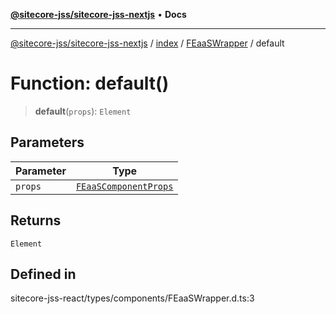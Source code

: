 [**@sitecore-jss/sitecore-jss-nextjs**](../../../../README.md) • **Docs**

***

[@sitecore-jss/sitecore-jss-nextjs](../../../../README.md) / [index](../../../README.md) / [FEaaSWrapper](../README.md) / default

# Function: default()

> **default**(`props`): `Element`

## Parameters

| Parameter | Type |
| ------ | ------ |
| `props` | [`FEaaSComponentProps`](../../../type-aliases/FEaaSComponentProps.md) |

## Returns

`Element`

## Defined in

sitecore-jss-react/types/components/FEaaSWrapper.d.ts:3
